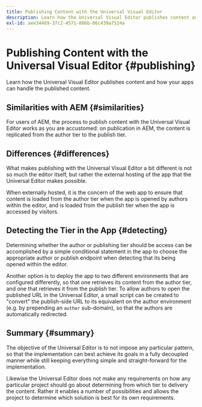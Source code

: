```yaml
---
title: Publishing Content with the Universal Visual Editor
description: Learn how the Universal Visual Editor publishes content and how your apps can handle the published content.
exl-id: aee34469-37c2-4571-806b-06c439a7524a
---
```

# Publishing Content with the Universal Visual Editor {#publishing}

Learn how the Universal Visual Editor publishes content and how your apps can handle the published content.

## Similarities with AEM {#similarities}

For users of AEM, the process to publish content with the Universal Visual Editor works as you are accustomed: on publication in AEM, the content is replicated from the author tier to the publish tier.

## Differences {#differences}

What makes publishing with the Universal Visual Editor a bit different is not so much the editor itself, but rather the external hosting of the app that the Universal Editor makes possible.

When externally hosted, it is the concern of the web app to ensure that content is loaded from the author tier when the app is opened by authors within the editor, and is loaded from the publish tier when the app is accessed by visitors.

## Detecting the Tier in the App {#detecting}

Determining whether the author or publishing tier should be access can be accomplished by a simple conditional statement in the app to choose the appropriate author or publish endpoint when detecting that its being opened within the editor.

Another option is to deploy the app to two different environments that are configured differently, so that one retrieves its content from the author tier, and one that retrieves it from the publish tier. To allow authors to open the published URL in the Universal Editor, a small script can  be created to "convert" the publish-side URL to its equivalent on the author environment (e.g. by prepending an `author` sub-domain), so that the authors are automatically redirected.

## Summary {#summary}

The objective of the Universal Editor is to not impose any particular pattern, so that the implementation can best achieve its goals in a fully decoupled manner while still keeping everything simple and straight-forward for the implementation.

Likewise the Universal Editor does not make any requirements on how any particular project should go about determining from which tier to delivery the content. Rather it enables a number of possibilities and allows the project to determine which solution is best for its own requirements.
